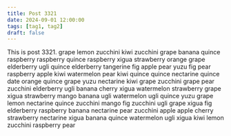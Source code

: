 ```yaml
---
title: Post 3321
date: 2024-09-01 12:00:00
tags: [tag1, tag2]
draft: false
---
```

This is post 3321.
grape
lemon
zucchini
kiwi
zucchini
grape
banana
quince
raspberry
raspberry
quince
raspberry
xigua
strawberry
orange
grape
elderberry
ugli
quince
elderberry
tangerine
fig
apple
pear
yuzu
fig
pear
raspberry
apple
kiwi
watermelon
pear
kiwi
quince
quince
nectarine
quince
date
orange
quince
grape
yuzu
nectarine
kiwi
grape
zucchini
grape
pear
zucchini
elderberry
ugli
banana
cherry
xigua
watermelon
strawberry
grape
xigua
strawberry
mango
banana
ugli
watermelon
ugli
quince
yuzu
grape
lemon
nectarine
quince
zucchini
mango
fig
zucchini
ugli
grape
xigua
fig
elderberry
raspberry
banana
nectarine
pear
zucchini
apple
apple
cherry
strawberry
nectarine
xigua
banana
quince
watermelon
ugli
xigua
kiwi
lemon
zucchini
raspberry
pear
